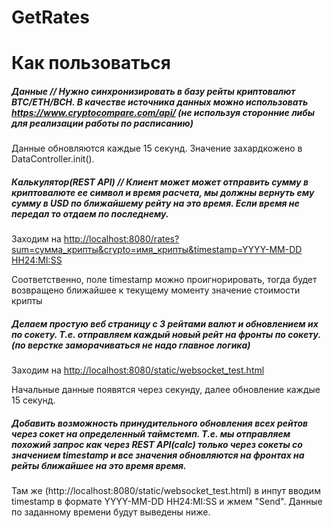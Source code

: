 # GetRates

# Как пользоваться

##### Данные // Нужно синхронизировать в базу рейты криптовалют BTC/ETH/BCH. В качестве источника данных можно использовать https://www.cryptocompare.com/api/ (не используя сторонние либы для реализации работы по расписанию)

Данные обновляются каждые 15 секунд. Значение захардкожено в DataController.init().

##### Калькулятор(REST API) // Клиент может может отправить сумму в криптовалюте ее символ и время расчета, мы должны вернуть ему сумму в USD по ближайшему рейту на это время. Если время не передал то отдаем по последнему. 

Заходим на [http://localhost:8080/rates?sum=сумма_крипты&crypto=имя_крипты&timestamp=YYYY-MM-DD HH24:MI:SS](http://localhost:8080/rates?sum=1000&crypto=BTC&timestamp=2018-01-22%2014:15:31)

Соответственно, поле timestamp можно проигнорировать, тогда будет возвращено ближайшее к текущему моменту значение стоимости крипты

##### Делаем простую веб страницу с 3 рейтами валют и обновлением их по сокету. Т.е. отправляем каждый новый рейт на фронты по сокету.(по верстке заморачиваться не надо главное логика)

Заходим на [http://localhost:8080/static/websocket_test.html](http://localhost:8080/static/websocket_test.html)

Начальные данные появятся через секунду, далее обновление каждые 15 секунд.

##### Добавить возможность принудительного обновления всех рейтов через сокет на определенный таймстемп. Т.е. мы отправляем похожий запрос как через REST API(calc)  только через сокеты со значением timestamp и все значения обновляются на фронтах на рейты ближайшее на это время время.

Там же (http://localhost:8080/static/websocket_test.html) в инпут вводим timestamp в формате YYYY-MM-DD HH24:MI:SS и жмем "Send". Данные по заданному времени будут выведены ниже.




